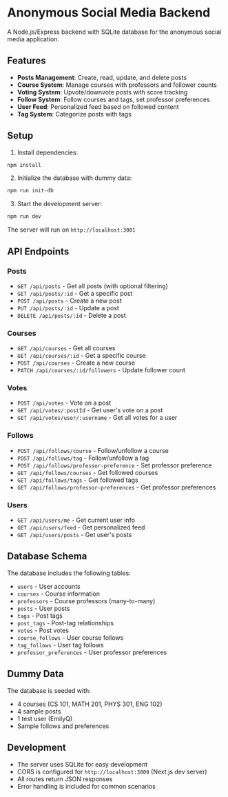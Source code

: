 # Anonymous Social Media Backend

A Node.js/Express backend with SQLite database for the anonymous social media application.

## Features

- **Posts Management**: Create, read, update, and delete posts
- **Course System**: Manage courses with professors and follower counts
- **Voting System**: Upvote/downvote posts with score tracking
- **Follow System**: Follow courses and tags, set professor preferences
- **User Feed**: Personalized feed based on followed content
- **Tag System**: Categorize posts with tags

## Setup

1. Install dependencies:
```bash
npm install
```

2. Initialize the database with dummy data:
```bash
npm run init-db
```

3. Start the development server:
```bash
npm run dev
```

The server will run on `http://localhost:3001`

## API Endpoints

### Posts
- `GET /api/posts` - Get all posts (with optional filtering)
- `GET /api/posts/:id` - Get a specific post
- `POST /api/posts` - Create a new post
- `PUT /api/posts/:id` - Update a post
- `DELETE /api/posts/:id` - Delete a post

### Courses
- `GET /api/courses` - Get all courses
- `GET /api/courses/:id` - Get a specific course
- `POST /api/courses` - Create a new course
- `PATCH /api/courses/:id/followers` - Update follower count

### Votes
- `POST /api/votes` - Vote on a post
- `GET /api/votes/:postId` - Get user's vote on a post
- `GET /api/votes/user/:username` - Get all votes for a user

### Follows
- `POST /api/follows/course` - Follow/unfollow a course
- `POST /api/follows/tag` - Follow/unfollow a tag
- `POST /api/follows/professor-preference` - Set professor preference
- `GET /api/follows/courses` - Get followed courses
- `GET /api/follows/tags` - Get followed tags
- `GET /api/follows/professor-preferences` - Get professor preferences

### Users
- `GET /api/users/me` - Get current user info
- `GET /api/users/feed` - Get personalized feed
- `GET /api/users/posts` - Get user's posts

## Database Schema

The database includes the following tables:
- `users` - User accounts
- `courses` - Course information
- `professors` - Course professors (many-to-many)
- `posts` - User posts
- `tags` - Post tags
- `post_tags` - Post-tag relationships
- `votes` - Post votes
- `course_follows` - User course follows
- `tag_follows` - User tag follows
- `professor_preferences` - User professor preferences

## Dummy Data

The database is seeded with:
- 4 courses (CS 101, MATH 201, PHYS 301, ENG 102)
- 4 sample posts
- 1 test user (EmilyQ)
- Sample follows and preferences

## Development

- The server uses SQLite for easy development
- CORS is configured for `http://localhost:3000` (Next.js dev server)
- All routes return JSON responses
- Error handling is included for common scenarios
